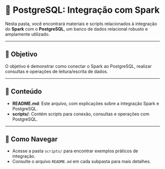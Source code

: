 # 🐘 PostgreSQL: Integração com Spark  

Nesta pasta, você encontrará materiais e scripts relacionados à integração do **Spark** com o **PostgreSQL**, um banco de dados relacional robusto e amplamente utilizado.  

---

## 🎯 Objetivo  
O objetivo é demonstrar como conectar o Spark ao PostgreSQL, realizar consultas e operações de leitura/escrita de dados.  

---

## 📂 Conteúdo  
- **README.md**: Este arquivo, com explicações sobre a integração Spark e PostgreSQL.  
- **scripts/**: Contém scripts para conexão, consultas e operações com PostgreSQL.  

---

## 📁 Como Navegar  
- Acesse a pasta `scripts/` para encontrar exemplos práticos de integração.  
- Consulte o arquivo `README.md` em cada subpasta para mais detalhes.  

